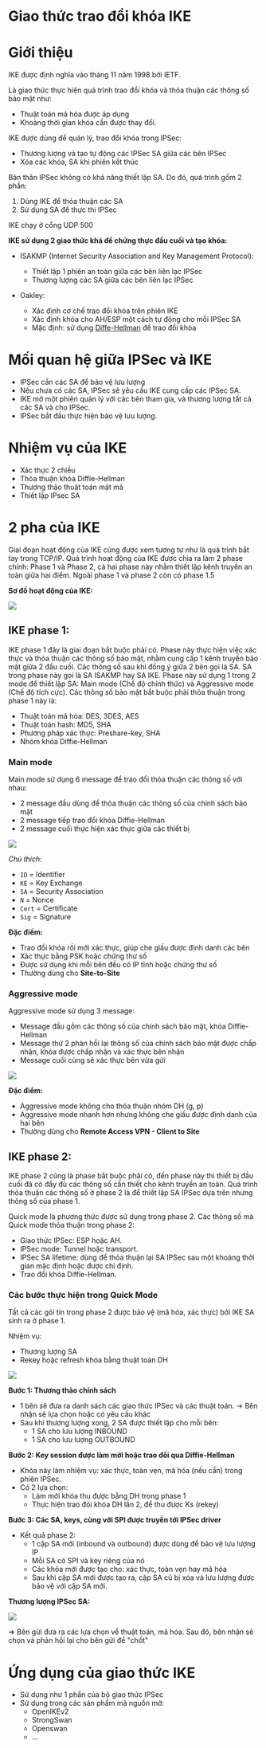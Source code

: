 # Giao thức trao đổi khóa IKE

# Giới thiệu
IKE được định nghĩa vào tháng 11 năm 1998 bởi IETF.

Là giao thức thực hiện quá trình trao đổi khóa và thỏa thuận các thông số bảo mật như: 
- Thuật toán mã hóa được áp dụng
- Khoảng thời gian khóa cần được thay đổi.

IKE được dùng để quản lý, trao đổi khóa trong IPSec:
- Thương lượng và tạo tự động các IPSec SA giữa các bên IPSec
- Xóa các khóa, SA khi phiên kết thúc

Bản thân IPSec không có khả năng thiết lập SA. Do đó, quá trình gồm 2 phần:
1. Dùng IKE để thỏa thuận các SA
2. Sử dụng SA để thực thi IPSec

IKE chạy ở cổng UDP 500

**IKE sử dụng 2 giao thức khá để chứng thực đầu cuối và tạo khóa:**
- ISAKMP (Internet Security Association and Key Management Protocol): 
    - Thiết lập 1 phiên an toàn giữa các bên liên lạc IPSec
    - Thương lượng các SA giữa các bên liên lạc IPSec

- Oakley:
    - Xác định cơ chế trao đổi khóa trên phiên IKE
    - Xác định khóa cho AH/ESP một cách tự động cho mỗi IPSec SA
    - Mặc định: sử dụng [Diffe-Hellman](https://vi.wikipedia.org/wiki/Trao_%C4%91%E1%BB%95i_kh%C3%B3a_Diffie-Hellman) để trao đổi khóa

# Mối quan hệ giữa IPSec và IKE
- IPSec cần các SA để bảo vệ lưu lượng
- Nếu chưa có các SA, IPSec sẽ yêu cầu IKE cung cấp các IPSec SA.
- IKE mở một phiên quản lý với các bên tham gia, và thương lượng tất cả các SA và cho IPSec.
- IPSec bắt đầu thực hiện bảo vệ lưu lượng.

# Nhiệm vụ của IKE
- Xác thực 2 chiều
- Thỏa thuận khóa Diffie-Hellman
- Thương thảo thuật toán mật mã
- Thiết lập IPsec SA

# 2 pha của IKE
Giai đoạn hoạt động của IKE cũng được xem tương tự như là quá trình bắt tay trong TCP/IP. Quá trình hoạt động của IKE được chia ra làm 2 phase chính: Phase 1 và Phase 2, cả hai phase này nhằm thiết lập kênh truyền an toàn giữa hai điểm. Ngoài phase 1 và phase 2 còn có phase 1.5

**Sơ đồ hoạt động của IKE:**

<img src="../images/Screenshot_15.png">

## IKE phase 1:
IKE phase 1 đây là giai đoạn bắt buộc phải có. Phase này thực hiện việc xác thực và thỏa thuận các thông số bảo mật, nhằm cung cấp 1 kênh truyền bảo mật giữa 2 đầu cuối. Các thông số sau khi đồng ý giữa 2 bên gọi là SA. SA trong phase này gọi là SA ISAKMP hay SA IKE. Phase này sử dụng 1 trong 2 mode để thiết lập SA: Main mode (Chế độ chính thức) và Aggressive mode (Chế độ tích cực). Các thông số bảo mật bắt buộc phải thỏa thuận trong phase 1 này là:
- Thuật toán mã hóa: DES, 3DES, AES
- Thuật toán hash: MD5, SHA
- Phương pháp xác thực: Preshare-key, SHA
- Nhóm khóa Diffie-Hellman

### Main mode
Main mode sử dụng 6 message để trao đổi thỏa thuận các thông số với nhau:
- 2 message đầu dùng để thỏa thuận các thông số của chính sách bảo mật
- 2 message tiếp trao đổi khóa Diffie-Hellman
- 2 message cuối thực hiện xác thực giữa các thiết bị

<img src="../images/Screenshot_16.png">

*Chú thích:*
- `ID` = Identifier
- `KE` = Key Exchange
- `SA` = Security Association
- `N` = Nonce
- `Cert` = Certificate
- `Sig` = Signature

**Đặc điểm:**
- Trao đổi khóa rồi mới xác thực, giúp che giấu được định danh các bên
- Xác thực bằng PSK hoặc chứng thư số
- Được sử dụng khi mỗi bên đều có IP tĩnh hoặc chứng thư số
- Thường dùng cho **Site-to-Site**

### Aggressive mode
Aggressive mode sử dụng 3 message:
- Message đầu gồm các thông số của chính sách bảo mật, khóa Diffie-Hellman
- Message thứ 2 phàn hồi lại thông số của chính sách bảo mật được chấp nhận, khóa được chấp nhận và xác thực bên nhận
- Message cuối cùng sẽ xác thực bên vừa gửi

<img src="../images/Screenshot_17.png">

**Đặc điểm:**
- Aggressive mode không cho thỏa thuận nhóm DH (g, p)
- Aggressive mode nhanh hơn nhưng không che giấu được định danh của hai bên
- Thường dùng cho **Remote Access VPN - Client to Site**

## IKE phase 2:
IKE phase 2 cũng là phase bắt buộc phải có, đến phase này thì thiết bị đầu cuối đã có đầy đủ các thông số cần thiết cho kênh truyền an toàn. Quá trình thỏa thuận các thông số ở phase 2 là để thiết lập SA IPSec dựa trên nhưng thông số của phase 1.

Quick mode là phương thức được sử dụng trong phase 2. Các thông số mà Quick mode thỏa thuận trong phase 2:
- Giao thức IPSec: ESP hoặc AH.
- IPSec mode: Tunnel hoặc transport.
- IPSec SA lifetime: dùng để thỏa thuận lại SA IPSec sau một khoảng thời gian mặc định hoặc được chỉ định.
- Trao đổi khóa Diffie-Hellman.

### Các bước thực hiện trong Quick Mode
Tất cả các gói tin trong phase 2 được bảo vệ (mã hóa, xác thực) bởi IKE SA sinh ra ở phase 1.

Nhiệm vụ:
- Thương lượng SA
- Rekey hoặc refresh khóa bằng thuật toán DH

<img src="../images/Screenshot_18.png">

**Bước 1: Thương thảo chính sách**
- 1 bên sẽ đưa ra danh sách các giao thức IPSec và các thuật toán. -> Bên nhận sẽ lựa chọn hoặc có yêu cầu khác
- Sau khi thương lượng xong, 2 SA được thiết lập cho mỗi bên:
    - 1 SA cho lưu lượng INBOUND
    - 1 SA cho lưu lượng OUTBOUND

**Bước 2: Key session được làm mới hoặc trao đổi qua Diffie-Hellman**
- Khóa này làm nhiệm vụ: xác thực, toàn vẹn, mã hóa (nếu cần) trong phiên IPSec.
- Có 2 lựa chọn:
    - Làm mới khóa thu được bằng DH trong phase 1
    - Thực hiện trao đỏi khóa DH lần 2, để thu được Ks (rekey)

**Bước 3: Các SA, keys, cùng với SPI được truyền tới IPSec driver**
- Kết quả phase 2:
    - 1 cặp SA mới (inbound và outbound) được dùng để bảo vệ lưu lượng IP
    - Mỗi SA có SPI và key riêng của nó
    - Các khóa mới được tạo cho: xác thực, toàn vẹn hay mã hóa
    - Sau khi cặp SA mới được tạo ra, cặp SA cũ bị xóa và lưu lượng được bảo vệ với cặp SA mới.

**Thương lượng IPSec SA:**

<img src="../images/Screenshot_19.png">

=> Bên gửi đưa ra các lựa chọn về thuật toán, mã hóa. Sau đó, bên nhận sẽ chọn và phản hồi lại cho bên gửi để "chốt"

# Ứng dụng của giao thức IKE
- Sử dụng như 1 phần của bộ giao thức IPSec
- Sử dụng trong các sản phẩm mã nguồn mở:
    - OpenIKEv2
    - StrongSwan
    - Openswan
    - ...